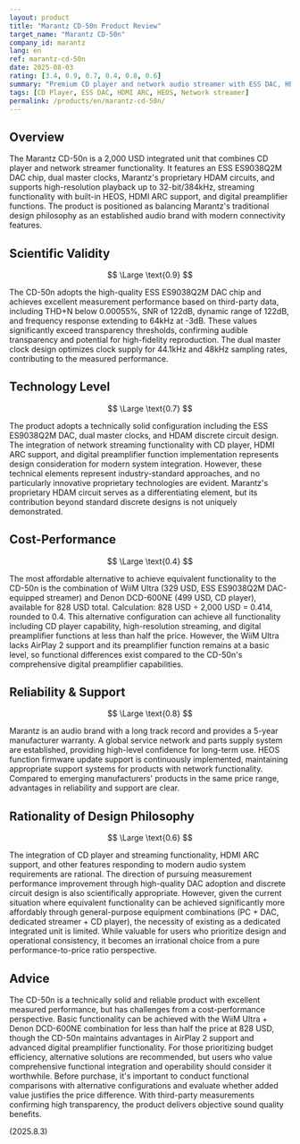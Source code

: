 ```yaml
---
layout: product
title: "Marantz CD-50n Product Review"
target_name: "Marantz CD-50n"
company_id: marantz
lang: en
ref: marantz-cd-50n
date: 2025-08-03
rating: [3.4, 0.9, 0.7, 0.4, 0.8, 0.6]
summary: "Premium CD player and network audio streamer with ESS DAC, HEOS, HDMI ARC, and high-resolution support, but significantly overpriced compared to alternative solutions"
tags: [CD Player, ESS DAC, HDMI ARC, HEOS, Network streamer]
permalink: /products/en/marantz-cd-50n/
---
```

## Overview

The Marantz CD-50n is a 2,000 USD integrated unit that combines CD player and network streamer functionality. It features an ESS ES9038Q2M DAC chip, dual master clocks, Marantz's proprietary HDAM circuits, and supports high-resolution playback up to 32-bit/384kHz, streaming functionality with built-in HEOS, HDMI ARC support, and digital preamplifier functions. The product is positioned as balancing Marantz's traditional design philosophy as an established audio brand with modern connectivity features.

## Scientific Validity

$$ \Large \text{0.9} $$

The CD-50n adopts the high-quality ESS ES9038Q2M DAC chip and achieves excellent measurement performance based on third-party data, including THD+N below 0.00055%, SNR of 122dB, dynamic range of 122dB, and frequency response extending to 64kHz at -3dB. These values significantly exceed transparency thresholds, confirming audible transparency and potential for high-fidelity reproduction. The dual master clock design optimizes clock supply for 44.1kHz and 48kHz sampling rates, contributing to the measured performance.

## Technology Level

$$ \Large \text{0.7} $$

The product adopts a technically solid configuration including the ESS ES9038Q2M DAC, dual master clocks, and HDAM discrete circuit design. The integration of network streaming functionality with CD player, HDMI ARC support, and digital preamplifier function implementation represents design consideration for modern system integration. However, these technical elements represent industry-standard approaches, and no particularly innovative proprietary technologies are evident. Marantz's proprietary HDAM circuit serves as a differentiating element, but its contribution beyond standard discrete designs is not uniquely demonstrated.

## Cost-Performance

$$ \Large \text{0.4} $$

The most affordable alternative to achieve equivalent functionality to the CD-50n is the combination of WiiM Ultra (329 USD, ESS ES9038Q2M DAC-equipped streamer) and Denon DCD-600NE (499 USD, CD player), available for 828 USD total. Calculation: 828 USD ÷ 2,000 USD = 0.414, rounded to 0.4. This alternative configuration can achieve all functionality including CD player capability, high-resolution streaming, and digital preamplifier functions at less than half the price. However, the WiiM Ultra lacks AirPlay 2 support and its preamplifier function remains at a basic level, so functional differences exist compared to the CD-50n's comprehensive digital preamplifier capabilities.

## Reliability & Support

$$ \Large \text{0.8} $$

Marantz is an audio brand with a long track record and provides a 5-year manufacturer warranty. A global service network and parts supply system are established, providing high-level confidence for long-term use. HEOS function firmware update support is continuously implemented, maintaining appropriate support systems for products with network functionality. Compared to emerging manufacturers' products in the same price range, advantages in reliability and support are clear.

## Rationality of Design Philosophy

$$ \Large \text{0.6} $$

The integration of CD player and streaming functionality, HDMI ARC support, and other features responding to modern audio system requirements are rational. The direction of pursuing measurement performance improvement through high-quality DAC adoption and discrete circuit design is also scientifically appropriate. However, given the current situation where equivalent functionality can be achieved significantly more affordably through general-purpose equipment combinations (PC + DAC, dedicated streamer + CD player), the necessity of existing as a dedicated integrated unit is limited. While valuable for users who prioritize design and operational consistency, it becomes an irrational choice from a pure performance-to-price ratio perspective.

## Advice

The CD-50n is a technically solid and reliable product with excellent measured performance, but has challenges from a cost-performance perspective. Basic functionality can be achieved with the WiiM Ultra + Denon DCD-600NE combination for less than half the price at 828 USD, though the CD-50n maintains advantages in AirPlay 2 support and advanced digital preamplifier functionality. For those prioritizing budget efficiency, alternative solutions are recommended, but users who value comprehensive functional integration and operability should consider it worthwhile. Before purchase, it's important to conduct functional comparisons with alternative configurations and evaluate whether added value justifies the price difference. With third-party measurements confirming high transparency, the product delivers objective sound quality benefits.

(2025.8.3)
